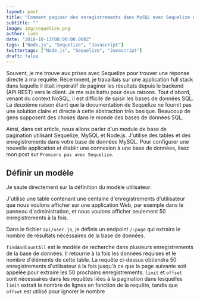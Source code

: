 ```yaml
---
layout: post
title: "Comment paginer des enregistrements dans MySQL avec Sequelize et Nodejs"
subtitle: ""
image: img/sequelize.png
author: ludo
date: "2018-10-13T08:00:00.000Z"
tags: ["Node.js", "Sequelize", "Javascript"]
twittertags: ["Node.js", "Sequelize", "Javascript"]
draft: false
---
```


Souvent, je me trouve aux prises avec Sequelize pour trouver une réponse directe à ma requête. Récemment, je travaillais sur une application full stack dans laquelle il était impératif de paginer les résultats depuis le backend (API REST) vers le client. Je me suis battu pour deux raisons. Tout d'abord, venant du context NoSQL, il est difficile de saisir les bases de données SQL. La deuxième raison étant que la documentation de Sequelize ne fournit pas une solution claire et directe à cette abstraction très basique. Beaucoup de gens supposent des choses dans le monde des bases de données SQL.

Ainsi, dans cet article, nous allons parler d'un module de base de pagination utilisant Sequelize, MySQL et Node.js. J'utilise des tables et des enregistrements dans votre base de données MySQL. Pour configurer une nouvelle application et établir une connexion à une base de données, lisez mon post sur `Premiers pas avec Sequelize`.

## Définir un modèle

Je saute directement sur la définition du modèle utilisateur:

J'utilise une table contenant une centaine d'enregistrements d'utilisateur que nous voulons afficher sur une application Web, par exemple dans le panneau d'administration, et nous voulons afficher seulement 50 enregistrements à la fois.

Dans le fichier `api/user.js`, je définis un endpoint `/:page` qui extraira le nombre de résultats nécessaires de la base de données.

`findAndCountAll` est le modèle de recherche dans plusieurs enregistrements de la base de données. Il retourne à la fois les données requises et le nombre d'éléments de cette table. La requête ci-dessus obtiendra 50 enregistrements d'utilisateur à la fois jusqu'à ce que la page suivante soit appelée pour extraire les 50 prochains enregistrements. `limit` et `offset` sont nécessaires dans les requêtes liées à la pagination dans lesquelles `limit` extrait le nombre de lignes en fonction de la requête, tandis que `offset` est utilisé pour ignorer le nombre